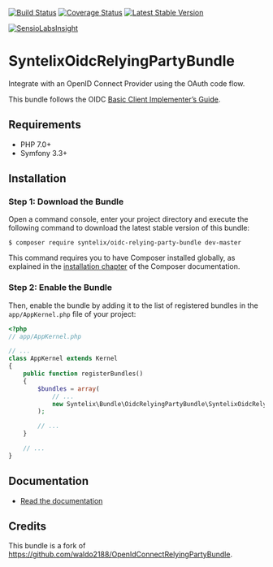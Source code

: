 [![Build Status](https://travis-ci.org/syntelix/SyntelixOidcRelyingPartyBundle.svg?branch=master)](https://travis-ci.org/syntelix/SyntelixOidcRelyingPartyBundle)
[![Coverage Status](https://coveralls.io/repos/github/syntelix/SyntelixOidcRelyingPartyBundle/badge.svg?branch=master)](https://coveralls.io/github/syntelix/SyntelixOidcRelyingPartyBundle?branch=master)
[![Latest Stable Version](https://poser.pugx.org/syntelix/oidc-relying-party-bundle/v/stable)](https://packagist.org/packages/syntelix/oidc-relying-party-bundle)

[![SensioLabsInsight](https://insight.sensiolabs.com/projects/afb6df43-fad0-4007-a1f2-7643a44b010d/small.png)](https://insight.sensiolabs.com/projects/afb6df43-fad0-4007-a1f2-7643a44b010d)

# SyntelixOidcRelyingPartyBundle

Integrate with an OpenID Connect Provider using the OAuth code flow.

This bundle follows the OIDC [Basic Client Implementer’s Guide](http://openid.net/specs/openid-connect-basic-1_0.html).

## Requirements
- PHP 7.0+
- Symfony 3.3+

## Installation

### Step 1: Download the Bundle

Open a command console, enter your project directory and execute the
following command to download the latest stable version of this bundle:

```console
$ composer require syntelix/oidc-relying-party-bundle dev-master
```

This command requires you to have Composer installed globally, as explained
in the [installation chapter](https://getcomposer.org/doc/00-intro.md)
of the Composer documentation.

### Step 2: Enable the Bundle

Then, enable the bundle by adding it to the list of registered bundles
in the `app/AppKernel.php` file of your project:

```php
<?php
// app/AppKernel.php

// ...
class AppKernel extends Kernel
{
    public function registerBundles()
    {
        $bundles = array(
            // ...
            new Syntelix\Bundle\OidcRelyingPartyBundle\SyntelixOidcRelyingPartyBundle(),
        );

        // ...
    }

    // ...
}
```

## Documentation

- [Read the documentation](Resources/doc/index.md)

## Credits

This bundle is a fork of https://github.com/waldo2188/OpenIdConnectRelyingPartyBundle.
